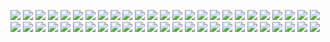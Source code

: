 ![](https://lh4.googleusercontent.com/proxy/AyBrhQPkAaXVP30YfPgYoXEHr2Bn3UyQjHS1Dw9RjH_Ee-GlKW6pUnhoHfGrvmrD5Y9Ewjbd57DU1dBnhq7ESoCBgae32aFM=w1280-h720-p-k-no-nd-mv)
![](https://lh3.googleusercontent.com/-kg9t4FrQyas/Tn6pwfEijkI/AAAAAAAAiW0/haslXD3HlCo/s1280-w1280-c-h720-k-no/Interlocking.jpg)
![](https://lh3.googleusercontent.com/-5E0jD9xU4kU/Tg1brt6WipI/AAAAAAAAc0s/2YRKYYKsEkM/s1280-w1280-c-h720-k-no/061125-1635-Maelstrom3.jpg)
![](https://lh3.googleusercontent.com/CU7i_3jlOu5FVM4khBWDoLohrVypJigUtVDvpJhUwLBAqhAwWbWAKg=w1280-h720-p-k-no-nd-mv)
![](https://lh3.googleusercontent.com/wWEGMVVySpBV81iTba4X0iUMN7ZELXWfrfOwV6yl6rAI0gQLhBKIEA=w1280-h720-p-k-no-nd-mv)
![](https://lh3.googleusercontent.com/wgpPDkKkmkya8BNUxzSws7sM_EaH27cq13YfWOfpqvFnnGHOkH11uw=w1280-h720-p-k-no-nd-mv)
![](https://lh3.googleusercontent.com/r2m6VYH9B1V_SHqOHeKMyrohSvy2DcG1ozvkJdXsZ5BVAFEFyNrE1w=w1280-h720-p-k-no-nd-mv)
![](https://lh3.googleusercontent.com/-HiLp9PsqEEg/U0MiTxSu0yI/AAAAAAAJP3w/ZWMfpXVaQVI/s1280-w1280-c-h720-k-no/Trey-ratcliff-toronto-Recovered.jpg)
![](https://lh3.googleusercontent.com/-WmTFENP7D5Y/TpaO6koPX7I/AAAAAAAAKH4/I9C49D5Hj98/s1280-w1280-c-h720-k-no/IMGP0184.jpg)
![](https://lh3.googleusercontent.com/-_9KsThqIDII/TsKQNHpnMcI/AAAAAAABFcM/myl4tBgFSMs/s1280-w1280-c-h720-k-no/GGB-Wave_mono-square.jpg)
![](https://lh3.googleusercontent.com/-5IpprOs0T78/T3PwhE-VJ9I/AAAAAAAAYzA/-2X-oY9C3N0/s1280-w1280-c-h720-k-no/BayBridge-night-mono.jpg)
![](https://lh3.googleusercontent.com/xNVmr3thiNVXkULHxNE_Fzg0IU_UzFwztP04pVPmKA_3LUUpIHH-UA=w1280-h720-p-k-no-nd-mv)
![](https://lh3.googleusercontent.com/-duWLWrx3RtU/Tg1erB-vvtI/AAAAAAAAANU/3iD8-ATfJsw/s1280-w1280-c-h720-k-no/090501-0963-CycloneOfLt.jpg)
![](https://lh3.googleusercontent.com/-DVLhwntrByk/UHWaN49pObI/AAAAAAAAQ5E/OeeF4jq71GY/s1280-w1280-c-h720-k-no/DSC_0540_39_41-Edit.jpg)
![](https://lh3.googleusercontent.com/U3rInIJtLRdx_KPSZaR5RDQ3-TfMrzIE6P4sG_iYJmDXCmXKRihozg=w1280-h720-p-k-no-nd-mv)
![](https://lh3.googleusercontent.com/-7EJI2_bMWrg/U0_6WXfnu0I/AAAAAAAA2IA/qnv2qDY374E/s1280-w1280-c-h720-k-no/388A4957.jpg)
![](https://lh3.googleusercontent.com/-ZMApajhE4dk/Tm_qPMgcN0I/AAAAAAAAZwQ/785YyByl5hs/s1280-w1280-c-h720-k-no/Not%2BEnough%2BWonder%2Bin%2Bthe%2BWorld.jpg)
![](https://lh3.googleusercontent.com/GkgbjSpoQzLfrgTfJGnPqKRSiE-V39D4fZT_5_GBLRuDYdXaw4aL_g=w1280-h720-p-k-no-nd-mv)
![](https://lh3.googleusercontent.com/8-YMdwohAAIaPn3N8UGe3oRI3UTt7hnR4q-NnTjNq7UH61lq9Ow3=w1280-h720-p-k-no-nd-mv)
![](https://lh3.googleusercontent.com/-PEqdToxzXnY/UtcZqxgVtoI/AAAAAAAAX3Q/9Q-5NiHHp58/s1280-w1280-c-h720-k-no/DSC_1557-Edit.jpg)
![](https://lh3.googleusercontent.com/fRYDn6wtKAKtY-jv5rSrgeQA3PxOBUjBobFKHibA30KOeq-zGvQ0=w1280-h720-p-k-no-nd-mv)
![](https://lh3.googleusercontent.com/vDqVtva7FHw6lTd4iA2sBlwdArxZRWDMi6H5CCzDVFFP3USUrIj8RQ=w1280-h720-p-k-no-nd-mv)
![](https://lh3.googleusercontent.com/-08NVs0omPPw/TgtZEFlihuI/AAAAAAAJzLc/HTdWZfPzTJk/s1280-w1280-c-h720-k-no/1134103121_gateway%2Bto%2Bthe%2Btemple%2Bof%2Bheaven.jpg)
![](https://lh3.googleusercontent.com/dD_R-VGBJbMpnFpSqKeIEcNO6ieU3AlUmYkCkOseCFO2SHV5i8wU=w1280-h720-p-k-no-nd-mv)
![](https://lh3.googleusercontent.com/-b65_YEujdhY/T52ry34XssI/AAAAAAAAmFA/jKkE6aX6ex8/s1280-w1280-c-h720-k-no/final%2Bcopy%2BSecond%2BBeach.jpg)
![](https://lh3.googleusercontent.com/P_dN9qx3LOx3novovfrn0Vv5bLDLw4IahEt1HJLbj1UVoGc9B1rkmw=w1280-h720-p-k-no-nd-mv)
![](https://lh3.googleusercontent.com/95nFNKu-2yw0W0lT0U_OhBcFUUsu17C2KTJORob39Qzb4rYpFw1T=w1280-h720-p-k-no-nd-mv)
![](https://lh3.googleusercontent.com/ocLEQey0zMGlwuAB3e-_-WXzodRLlnVfXYFtOaFHernRduexPUZY=w1280-h720-p-k-no-nd-mv)
![](https://lh3.googleusercontent.com/VWgsbVElqYm-HMdMIp5mip3ATDw9QedWf2fT3eeWX51A48fY19e44Q=w1280-h720-p-k-no-nd-mv)
![](https://lh3.googleusercontent.com/-lOZvJ3yPdfc/Tg1gbgvj2bI/AAAAAAAAAPc/bgWip6MWRVI/s1280-w1280-c-h720-k-no/101027-4887-TestOfTime.jpg)
![](https://lh3.googleusercontent.com/csfWGGaRl2WzKuRw3BV0rkrC5aN_5l5TnWNbVV_YDY6H35qLksXP=w1280-h720-p-k-no-nd-mv)
![](https://lh3.googleusercontent.com/-sZXaqdy-xcA/UKzgVo7pqnI/AAAAAAAAIaA/tvF7kHoKH2I/s1280-w1280-c-h720-k-no/Hell%2527s%2BGate%2BBridge-6.jpg)
![](https://lh3.googleusercontent.com/-N7h4Iit041g/U0MUZ6H8WdI/AAAAAAAJKok/V-IfPQ_XXK4/s1280-w1280-c-h720-k-no/Farewell%2BSan%2BFrancisco.jpg)
![](https://lh3.googleusercontent.com/rtHNoDUNV5PUsHQtfkYXP9sfwY8JmEqO341cfBXWa2qwU8DUBet-AA=w1280-h720-p-k-no-nd-mv)
![](https://lh3.googleusercontent.com/-4026KDnYCqc/ThYb2MMKRLI/AAAAAAABSEs/3N3nOtyl_lI/s1280-w1280-c-h720-k-no/RHeaRy_380.jpg)
![](https://lh3.googleusercontent.com/Tj_W806aUvu2l-LgJihEhNufLDxLyRo12FITGaIlYRQ-BZEe_b43=w1280-h720-p-k-no-nd-mv)
![](https://lh3.googleusercontent.com/-r9JZ23uiJdw/U0MRzWVvfDI/AAAAAAAJgGQ/kggpkbXBzks/s1280-w1280-c-h720-k-no/A%2BMorning%2Bat%2Bthe%2BSecret%2BLak2e.jpg)
![](https://lh3.googleusercontent.com/-RtJjOCkuYL8/UtTvDO3sraI/AAAAAAAAX3c/VVVtMV1yPW0/s1280-w1280-c-h720-k-no/DSC_4393.jpg)
![](https://lh3.googleusercontent.com/-EIEk1-tv81w/TGD0hHBXZEI/AAAAAAAAav0/MfGEerqGlfk/s1280-w1280-c-h720-k-no/IMG_1531.jpg)
![](https://lh3.googleusercontent.com/-W5qc4LH_lpo/U_yjzHjSpzI/AAAAAAAB-7E/8MQAw4fsEJc/s1280-w1280-c-h720-k-no/_DX_7114-Edit-Recovered.jpg)
![](https://lh3.googleusercontent.com/-pcOMMd6OI2o/Uiw3WADukxI/AAAAAAAATJo/GtXGDlprXqM/s1280-w1280-c-h720-k-no/Chrysler%2BBuilding%252C%2BNYC.jpg)
![](https://lh3.googleusercontent.com/-JLMulqzQsQQ/UqBrOg83JWI/AAAAAAAAgsY/vzUeMdvC-h0/s1280-w1280-c-h720-k-no/DSC_0663-Edit-Edit-Edit.JPG)
![](https://lh3.googleusercontent.com/0PJTJ0EttysA5SdaqvNzFoFjSJYNboT8SGYDkGraSdPVO9tchv_UJQ=w1280-h720-p-k-no-nd-mv)
![](https://lh3.googleusercontent.com/gmpavVTmMxOiCGxz4jx-euml5zdQnETidDfyhpkjRKIkiavf9Hju=w1280-h720-p-k-no-nd-mv)
![](https://lh3.googleusercontent.com/iqLYjy3atolSYZIEkWYocCMeuHGrH8N0WEU8WaF2bDfL7TWDF8I7PQ=w1280-h720-p-k-no-nd-mv)
![](https://lh3.googleusercontent.com/Dn4PXb_Le82-2ozxpOuqYKPzPOpy9nlLSmKQ1j5gnyyRVIlqUHeU=w1280-h720-p-k-no-nd-mv)
![](https://lh3.googleusercontent.com/gODD3b47sNZRDj5P0xG1KD954uAmT-z-4JTDORs6ogDOrXnkucIi=w1280-h720-p-k-no-nd-mv)
![](https://lh3.googleusercontent.com/aJDPgy2DLWhznz3D-rWKfME9Rj8UYgi0oIevqLejo1vWrLV5rAcP=w1280-h720-p-k-no-nd-mv)
![](https://lh3.googleusercontent.com/Hhk1aqMArNCISGKh96nsjEveHbXg3r23MLBhCTDIC7dOG6nA-b_k=w1280-h720-p-k-no-nd-mv)
![](https://lh3.googleusercontent.com/-0EtkLRGwW-M/T9frF1W1iXI/AAAAAAAAQXA/CiueoUGCsjo/s1280-w1280-c-h720-k-no/12%2B-%2B1)
